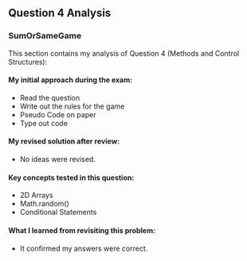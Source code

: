 ## Question 4 Analysis
### SumOrSameGame

This section contains my analysis of Question 4 (Methods and Control Structures):

#### My initial approach during the exam:
- Read the question
- Write out the rules for the game
- Pseudo Code on paper
- Type out code
  
#### My revised solution after review:
- No ideas were revised.
  
#### Key concepts tested in this question:
- 2D Arrays
- Math.random()
- Conditional Statements
  
#### What I learned from revisiting this problem:
- It confirmed my answers were correct.
